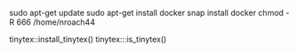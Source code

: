 sudo apt-get update
sudo apt-get install docker
snap install docker
chmod -R 666 /home/nroach44

tinytex::install_tinytex()
tinytex:::is_tinytex()
